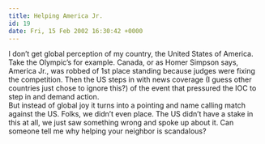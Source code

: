 ```yaml
---
title: Helping America Jr.
id: 19
date: Fri, 15 Feb 2002 16:30:42 +0000
---
```


I don’t get global perception of my country, the United States of America. Take the Olympic’s for example. Canada, or as Homer Simpson says, America Jr., was robbed of 1st place standing because judges were fixing the competition. Then the US steps in with news coverage (I guess other countries just chose to ignore this?) of the event that pressured the IOC to step in and demand action.  
 But instead of global joy it turns into a pointing and name calling match against the US. Folks, we didn’t even place. The US didn’t have a stake in this at all, we just saw something wrong and spoke up about it. Can someone tell me why helping your neighbor is scandalous?


